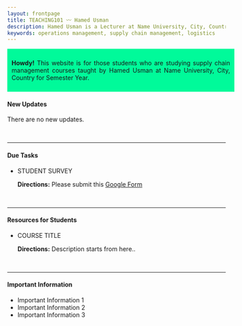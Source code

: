 ```yaml
---
layout: frontpage
title: TEACHING101 〰 Hamed Usman
description: Hamed Usman is a Lecturer at Name University, City, Country. 
keywords: operations management, supply chain management, logistics
---
```

<style>
div.ex
{
width:100%;
border:0px;
background-color: #00fa9a;
padding:10px;
}
</style>

<div class="ex">

<div style="text-align: justify;font-size: 14px;">

<b>Howdy!</b> This website is for those students who are studying supply chain management courses taught by Hamed Usman at Name University, City, Country for Semester Year.
</div></div>

<h4>New Updates</h4>
<p>There are no new updates.</p>

<br/>

---

<h4>Due Tasks</h4>
<ul>
<li>STUDENT SURVEY</li>
<div class="summary"><p><strong>Directions:</strong> Please submit this <a href="https://www.google.com">Google Form</a></p></div>
</ul>

<br/>

---

<h4>Resources for Students</h4>
<ul>
<li>COURSE TITLE</li>
<div class="summary"><p><strong>Directions:</strong> Description starts from here..</p></div>
</ul>

<br/>

---

<h4>Important Information</h4>
<ul>
<li>Important Information 1</li>
<li>Important Information 2</li>
<li>Important Information 3</li>
</ul>
